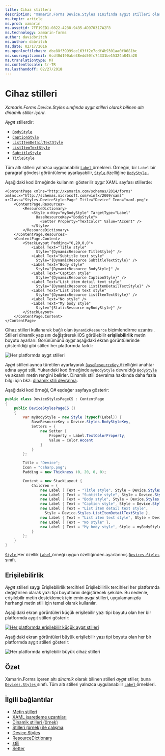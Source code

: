 ```yaml
---
title: Cihaz stilleri
description: "Xamarin.Forms Device.Styles sınıfında aygıt stilleri olarak bilinen altı dinamik stiller içerir."
ms.topic: article
ms.prod: xamarin
ms.assetid: 7FF19ED1-0822-4238-9435-AD970317A2F8
ms.technology: xamarin-forms
author: davidbritch
ms.author: dabritch
ms.date: 02/17/2016
ms.openlocfilehash: dbe88f39999ee163ff2e7cdf4b9301aa0f0681bc
ms.sourcegitcommit: 6cd40d190abe38edd50fc74331be15324a845a28
ms.translationtype: MT
ms.contentlocale: tr-TR
ms.lasthandoff: 02/27/2018
---
```

# <a name="device-styles"></a>Cihaz stilleri

_Xamarin.Forms Device.Styles sınıfında aygıt stilleri olarak bilinen altı dinamik stiller içerir._

*Aygıt* stillerdir:

- [`BodyStyle`](https://developer.xamarin.com/api/field/Xamarin.Forms.Device+Styles.BodyStyle/)
- [`CaptionStyle`](https://developer.xamarin.com/api/field/Xamarin.Forms.Device+Styles.CaptionStyle/)
- [`ListItemDetailTextStyle`](https://developer.xamarin.com/api/field/Xamarin.Forms.Device+Styles.ListItemDetailTextStyle/)
- [`ListItemTextStyle`](https://developer.xamarin.com/api/field/Xamarin.Forms.Device+Styles.ListItemTextStyle/)
- [`SubtitleStyle`](https://developer.xamarin.com/api/field/Xamarin.Forms.Device+Styles.SubtitleStyle/)
- [`TitleStyle`](https://developer.xamarin.com/api/field/Xamarin.Forms.Device+Styles.TitleStyle/)

Tüm altı stilleri yalnızca uygulanabilir [ `Label` ](https://developer.xamarin.com/api/type/Xamarin.Forms.Label/) örnekleri. Örneğin, bir `Label` bir paragraf gövdesi görüntüleme ayarlayabilir, [ `Style` ](https://developer.xamarin.com/api/property/Xamarin.Forms.VisualElement.Style/) özelliğine [ `BodyStyle` ](https://developer.xamarin.com/api/field/Xamarin.Forms.Device+Styles.BodyStyle/).

Aşağıdaki kod örneğinde kullanımı gösterilir *aygıt* XAML sayfası stillerde:

```xaml
<ContentPage xmlns="http://xamarin.com/schemas/2014/forms" xmlns:x="http://schemas.microsoft.com/winfx/2009/xaml" x:Class="Styles.DeviceStylesPage" Title="Device" Icon="xaml.png">
    <ContentPage.Resources>
        <ResourceDictionary>
            <Style x:Key="myBodyStyle" TargetType="Label"
              BaseResourceKey="BodyStyle">
                <Setter Property="TextColor" Value="Accent" />
            </Style>
        </ResourceDictionary>
    </ContentPage.Resources>
    <ContentPage.Content>
        <StackLayout Padding="0,20,0,0">
            <Label Text="Title style"
              Style="{DynamicResource TitleStyle}" />
            <Label Text="Subtitle text style"
              Style="{DynamicResource SubtitleTextStyle}" />
            <Label Text="Body style"
              Style="{DynamicResource BodyStyle}" />
            <Label Text="Caption style"
              Style="{DynamicResource CaptionStyle}" />
            <Label Text="List item detail text style"
              Style="{DynamicResource ListItemDetailTextStyle}" />
            <Label Text="List item text style"
              Style="{DynamicResource ListItemTextStyle}" />
            <Label Text="No style" />
            <Label Text="My body style"
              Style="{StaticResource myBodyStyle}" />
        </StackLayout>
    </ContentPage.Content>
</ContentPage>
```

Cihaz stilleri kullanarak bağlı olan `DynamicResource` biçimlendirme uzantısı. Stilleri dinamik yapısını değiştirerek iOS görülebilir **erişilebilirlik** metin boyutu ayarları. Görünümünü *aygıt* aşağıdaki ekran görüntülerinde gösterildiği gibi stilleri her platformda farklı:

![](device-images/device-styles.png "Her platformda aygıt stilleri")

*Aygıt* stilleri ayrıca türetilen ayarlayarak [ `BaseResourceKey` ](https://developer.xamarin.com/api/property/Xamarin.Forms.Style.BaseResourceKey/) özelliğini anahtar adına aygıt stili. Yukarıdaki kod örneğinde `myBodyStyle` devraldığı [ `BodyStyle` ](https://developer.xamarin.com/api/field/Xamarin.Forms.Device+Styles.BodyStyle/) ve aksanlı metin rengini belirler. Dinamik stili devralma hakkında daha fazla bilgi için bkz: [dinamik stili devralma](~/xamarin-forms/user-interface/styles/dynamic.md#dynamic-style-inheritance).

Aşağıdaki kod örneği, C# eşdeğer sayfaya gösterir:

```csharp
public class DeviceStylesPageCS : ContentPage
{
    public DeviceStylesPageCS ()
    {
        var myBodyStyle = new Style (typeof(Label)) {
            BaseResourceKey = Device.Styles.BodyStyleKey,
            Setters = {
                new Setter {
                    Property = Label.TextColorProperty,
                    Value = Color.Accent
                }
            }
        };

        Title = "Device";
        Icon = "csharp.png";
        Padding = new Thickness (0, 20, 0, 0);

        Content = new StackLayout {
            Children = {
                new Label { Text = "Title style", Style = Device.Styles.TitleStyle },
                new Label { Text = "Subtitle style", Style = Device.Styles.SubtitleStyle },
                new Label { Text = "Body style", Style = Device.Styles.BodyStyle },
                new Label { Text = "Caption style", Style = Device.Styles.CaptionStyle },
                new Label { Text = "List item detail text style",
                  Style = Device.Styles.ListItemDetailTextStyle },
                new Label { Text = "List item text style", Style = Device.Styles.ListItemTextStyle },
                new Label { Text = "No style" },
                new Label { Text = "My body style", Style = myBodyStyle }
            }
        };
    }
}
```

[ `Style` ](https://developer.xamarin.com/api/property/Xamarin.Forms.VisualElement.Style/) Her özellik [ `Label` ](https://developer.xamarin.com/api/type/Xamarin.Forms.Label/) örneği uygun özelliğinden ayarlanmış [ `Devices.Styles` ](https://developer.xamarin.com/api/type/Xamarin.Forms.Device+Styles/) sınıfı.

## <a name="accessibility"></a>Erişilebilirlik

*Aygıt* stilleri saygı Erişilebilirlik tercihleri Erişilebilirlik tercihleri her platformda değiştirilen olarak yazı tipi boyutlarını değiştirecek şekilde. Bu nedenle, erişilebilir metin desteklemek için emin *aygıt* stilleri, uygulamanızda herhangi metin stili için temel olarak kullanılır.

Aşağıdaki ekran görüntüleri küçük erişilebilir yazı tipi boyutu olan her bir platformda aygıt stilleri gösterir:

[![](device-images/minimum-size.png "Her platformda erişilebilir küçük aygıt stilleri")](device-images/minimum-size-large.png "her platformda erişilebilir küçük aygıt stilleri")

Aşağıdaki ekran görüntüleri büyük erişilebilir yazı tipi boyutu olan her bir platformda aygıt stilleri gösterir:

![](device-images/maximum-size.png "Her platformda erişilebilir büyük cihaz stilleri")

## <a name="summary"></a>Özet

Xamarin.Forms içeren altı *dinamik* olarak bilinen stilleri *aygıt* stiller, buna [ `Devices.Styles` ](https://developer.xamarin.com/api/type/Xamarin.Forms.Device+Styles/) sınıfı. Tüm altı stilleri yalnızca uygulanabilir [ `Label` ](https://developer.xamarin.com/api/type/Xamarin.Forms.Label/) örnekleri.


## <a name="related-links"></a>İlgili bağlantılar

- [Metin stilleri](~/xamarin-forms/user-interface/text/styles.md)
- [XAML işaretleme uzantıları](~/xamarin-forms/xaml/xaml-basics/xaml-markup-extensions.md)
- [Dinamik stilleri (örnek)](https://developer.xamarin.com/samples/xamarin-forms/UserInterface/Styles/DynamicStyles/)
- [Stilleri (örnek) ile çalışma](https://developer.xamarin.com/samples/xamarin-forms/WorkingWithStyles/)
- [Device.Styles](https://developer.xamarin.com/api/type/Xamarin.Forms.Device+Styles/)
- [ResourceDictionary](https://developer.xamarin.com/api/type/Xamarin.Forms.ResourceDictionary/)
- [stili](https://developer.xamarin.com/api/type/Xamarin.Forms.Style/)
- [Setter](https://developer.xamarin.com/api/type/Xamarin.Forms.Setter/)
